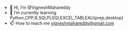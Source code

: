 - 👋 Hi, I’m @VigneshMahareddy
- 🌱 I’m currently learning Python,CPP,R,SQl,PLSQl,EXCEL,TABLEAU(prep,desktop)
- 📫 How to reach me vigneshmahareddy@gmail.com

<!---
VigneshMahareddy/VigneshMahareddy is a ✨ special ✨ repository because its `README.md` (this file) appears on your GitHub profile.
You can click the Preview link to take a look at your changes.
--->
